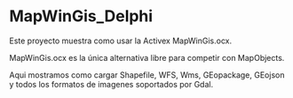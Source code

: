 # MapWinGis_Delphi
Este proyecto muestra como usar la Activex MapWinGis.ocx.

MapWinGis.ocx es la única alternativa libre para competir con MapObjects. 

Aqui mostramos como cargar Shapefile, WFS, Wms, GEopackage, GEojson y todos los formatos de imagenes soportados por Gdal.
